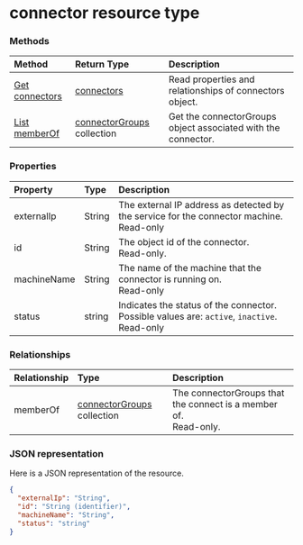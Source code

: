 # connector resource type


<!-- Not supported items
|[Create connectorGroup](../api/connector_post_memberof.md) |[connectorGroup](connectorgroup.md)| Associate a connector with a new connectorGroup by posting to the memberOf collection.|
|[Update](../api/connector_update.md) | [connector](connector.md)	| Connectors are created when they are registed with the tenant. |
|[Delete](../api/connector_delete.md) | None |Delete connector object. |

-->

### Methods

| Method		   | Return Type	|Description|
|:---------------|:--------|:----------|
|[Get connectors](../api/connector_get.md) | [connectors](connector.md) |Read properties and relationships of connectors object.|
|[List memberOf](../api/connector_list_memberof.md) |[connectorGroups](connectorgroup.md) collection| Get the connectorGroups object associated with the connector.|

### Properties
| Property	   | Type	|Description|
|:---------------|:--------|:----------|
|externalIp|String|The external IP address as detected by the service for the connector machine. Read-only|
|id|String| The object id of the connector. <BR>Read-only.|
|machineName|String| The name of the machine that the connector is running on. <BR>Read-only|
|status|string| Indicates the status of the connector. Possible values are: `active`, `inactive`. Read-only |

### Relationships
| Relationship | Type	|Description|
|:---------------|:--------|:----------|
|memberOf|[connectorGroups](connectorgroup.md) collection| The connectorGroups that the connect is a member of.<br>Read-only. |

### JSON representation

Here is a JSON representation of the resource.

<!-- {
  "blockType": "resource",
  "optionalProperties": [

  ],
  "@odata.type": "microsoft.graph.connector"
}-->

```json
{
  "externalIp": "String",
  "id": "String (identifier)",
  "machineName": "String",
  "status": "string"
}

```

<!-- uuid: 8fcb5dbc-d5aa-4681-8e31-b001d5168d79
2015-10-25 14:57:30 UTC -->
<!-- {
  "type": "#page.annotation",
  "description": "connector resource",
  "keywords": "",
  "section": "documentation",
  "tocPath": ""
}-->
